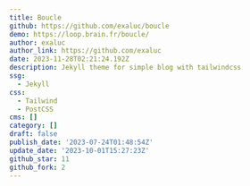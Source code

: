 ```yaml
---
title: Boucle
github: https://github.com/exaluc/boucle
demo: https://loop.brain.fr/boucle/
author: exaluc
author_link: https://github.com/exaluc
date: 2023-11-28T02:21:24.192Z
description: Jekyll theme for simple blog with tailwindcss
ssg:
  - Jekyll
css:
  - Tailwind
  - PostCSS
cms: []
category: []
draft: false
publish_date: '2023-07-24T01:48:54Z'
update_date: '2023-10-01T15:27:23Z'
github_star: 11
github_fork: 2
---
```

